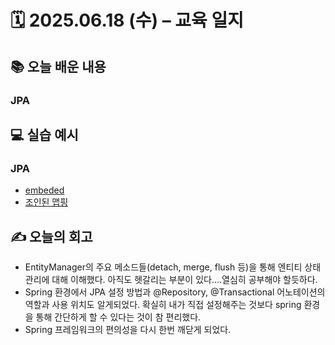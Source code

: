 # 🗓️ 2025.06.18 (수) – 교육 일지

## 📚 오늘 배운 내용
### JPA
#### 

## 💻 실습 예시
### JPA
- [embeded](../../JPA/chapter02-mapping/src/main/java/com/mapping/section02)
- [조인된 맵핑](../../JPA/chapter03-association-mapping)

## ✍️ 오늘의 회고
- EntityManager의 주요 메소드들(detach, merge, flush 등)을 통해 엔티티 상태 관리에 대해 이해했다. 아직도 헷갈리는 부분이 있다....열심히 공부해야 할듯하다.
- Spring 환경에서 JPA 설정 방법과 @Repository, @Transactional 어노테이션의 역할과 사용 위치도 알게되었다. 확실히 내가 직접 설정해주는 것보다 spring 환경을 통해 간단하게 할 수 있다는 것이 참 편리했다.
- Spring 프레임워크의 편의성을 다시 한번 깨닫게 되었다.